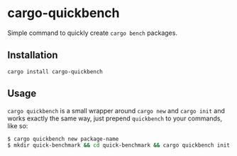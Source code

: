 # cargo-quickbench

Simple command to quickly create `cargo bench` packages.

## Installation

`cargo install cargo-quickbench`

## Usage

`cargo quickbench` is a small wrapper around `cargo new` and `cargo init` and works exactly the same way, just prepend `quickbench` to your commands, like so:

```bash
$ cargo quickbench new package-name
$ mkdir quick-benchmark && cd quick-benchmark && cargo quickbench init --verbose
```
